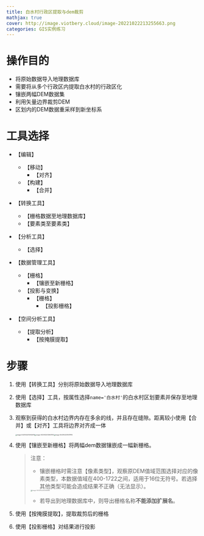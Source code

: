 ```yaml
---
title: 白水村行政区提取与dem裁剪
mathjax: true
cover: http://image.viotbery.cloud/image-20221022213255663.png
categories: GIS实例练习
---
```

# 操作目的

- 将原始数据导入地理数据库
- 需要将从多个行政区内提取白水村的行政区化
- 镶嵌两幅DEM数据集
- 利用矢量边界裁剪DEM
- 区划内的DEM数据重采样到新坐标系

# 工具选择

- 【编辑】
  - 【移动】
    - 【对齐】
  - 【构建】
    - 【合并】

- 【转换工具】
  - 【栅格数据至地理数据库】
  - 【要素类至要素类】
- 【分析工具】
  - 【选择】
- 【数据管理工具】
  - 【栅格】
    - 【镶嵌至新栅格】
  - 【投影与变换】
    - 【栅格】
      - 【投影栅格】
- 【空间分析工具】
  - 【提取分析】
    - 【按掩膜提取】

# 步骤

1. 使用【转换工具】分别将原始数据导入地理数据库

2. 使用【选择】工具，按属性选择`name='白水村'`的白水村区划要素并保存至地理数据库

3. 观察到获得的白水村边界内存在多余的线，并且存在缝隙。距离较小使用【合并】或【对齐】工具将边界对齐成一体

   <img src="http://image.viotbery.cloud/image-20221022212932079.png" alt="image-20221022212932079" style="zoom: 25%;" /><img src="http://image.viotbery.cloud/image-20221022212947873.png" alt="image-20221022212947873" style="zoom:25%;" /><img src="http://image.viotbery.cloud/image-20221022213017815.png" alt="image-20221022213017815" style="zoom:25%;" />

4. 使用【镶嵌至新栅格】将两幅dem数据镶嵌成一幅新栅格。

   > 注意：
   >
   > - 镶嵌栅格时需注意【像素类型】，观察原DEM值域范围选择对应的像素类型，本数据值域在400-1722之间，适用于16位无符号。若选择其他类型可能会造成结果不正确（无法显示）。
   >
   > <img src="http://image.viotbery.cloud/image-20221022213255663.png" alt="image-20221022213255663" style="zoom:25%;" />
   >
   > - 若导出到地理数据库中，则导出栅格名称**不能添加扩展名**。

5. 使用【按掩膜提取】，提取裁剪后的栅格
6. 使用【投影栅格】对结果进行投影